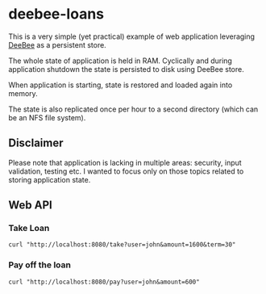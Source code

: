 # deebee-loans

This is a very simple (yet practical) example of web application
leveraging [DeeBee](https://github.com/jacekolszak/deebee) as a persistent store.

The whole state of application is held in RAM. Cyclically and during application shutdown the state is persisted to disk
using DeeBee store.

When application is starting, state is restored and loaded again into memory.

The state is also replicated once per hour to a second directory (which can be an NFS file system).

## Disclaimer

Please note that application is lacking in multiple areas: security, input validation, testing etc. I wanted to focus
only on those topics related to storing application state.

## Web API

### Take Loan

```shell
curl "http://localhost:8080/take?user=john&amount=1600&term=30"
```

### Pay off the loan

```shell
curl "http://localhost:8080/pay?user=john&amount=600"
``` 
